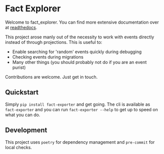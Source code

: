 # Fact Explorer

Welcome to fact_explorer. You can find more extensive documentation over at [readthedocs](https://fact-explorer.readthedocs.io/en/latest/).

This project arose manly out of the necessity to work with events directly instead of through projections. This is useful to:

- Enable searching for 'random' events quickly during debugging
- Checking events during migrations
- Many other things (you should probably not do if you are an event purist)

Contributions are welcome. Just get in touch.

## Quickstart

Simply `pip install fact-exporter` and get going. The cli is available as `fact-exporter` and
you can run `fact-exporter --help` to get up to speed on what you can do.

## Development

This project uses `poetry` for dependency management and `pre-commit` for local checks.
